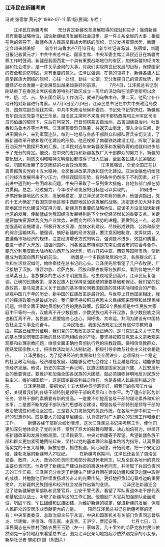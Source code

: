 ### 江泽民在新疆考察
冯诚  张宿堂  黄元才
1998-07-11
第1版(要闻)
专栏：

　　江泽民在新疆考察
　　充分肯定新疆改革发展取得的成就和进步；强调新疆具有重要战略地位，加快新疆经济发展和社会进步，是一件关系全局的大事；相信在党的领导下，新疆各族人民高举民族大团结的旗帜，充分发挥资源优势，新疆一定会越来越美好
　　新华社乌鲁木齐7月10日电（新华社记者冯诚、张宿堂，新疆日报记者黄元才）中共中央总书记、国家主席、中央军委主席江泽民近日在新疆考察工作时强调，新疆是我国西北一个具有重要战略地位的省区，加快新疆的经济发展和社会进步，是一件关系全局的大事，对我们实现跨世纪发展的目标，保障国家的安全和边防巩固，具有重要的意义。江泽民强调，在党的领导下，新疆各族人民高举民族大团结的旗帜，心往一处想，劲往一处使，充分发挥自己的资源优势，新疆经济社会发展一定会展现出越来越美好的前景。
　　7月4日，江泽民总书记刚刚结束了在香港出席庆祝香港特别行政区成立一周年的活动和在哈萨克斯坦出席中、俄、哈、吉、塔五国会晤与工作访问，就来到乌鲁木齐。第二天，他风尘仆仆地开始对新疆进行考察。从7月5日至7月9日，江泽民总书记在中共中央政治局委员、国务院副总理钱其琛，中共中央政治局候补委员、书记处书记曾庆红，新疆维吾尔自治区党委书记王乐泉，自治区主席阿不来提·阿不都热西提和兰州军区司令员郭伯雄的陪同下，先后在阿克苏、巴音郭楞蒙古自治州、昌吉回族自治州、吐鲁番和乌鲁木齐等地考察。江泽民顶着烈日酷暑，往返天山南北，深入企业车间，走进田间农户，来到军营连队，每到一地都与各族干部群众和部队官兵亲切交谈，了解新疆改革开放和现代化建设的形势。他还视察了南疆铁路建设工程，听取了新疆石油天然气勘探开发的汇报。江泽民对近年来新疆改革和发展取得的成就和进步给予了充分的肯定。他说，在中央的支持和新疆各族广大干部群众的努力下，新疆的变化很大，物质文明和精神文明建设都取得了很大进展，全区各民族人民紧密团结，巩固和发展了安定团结的社会政治局面。
　　江泽民强调，全党全国正在认真贯彻落实党的十五大精神，全面推进改革开放和现代化建设。亚洲金融危机给我们的经济发展带来不少压力，但综观国际形势，有利条件仍然多于不利因素。对于前进中遇到的一些困难和问题，中央已采取了一系列重大措施，各地各部门都在努力贯彻。总之，经过努力，今年改革和发展的目标是可以实现的。
　　如何进一步搞好新疆地区的改革、发展和稳定，是江泽民这次考察的重点。他强调指出，党的十五大确定了我国东部地区和中西部地区协调发展的战略，决定逐步加大对中西部地区现代化建设的支持力度。新疆具有重要的战略地位，应该多方设法加快新疆地区的发展，使新疆成为我国经济发展特别是下个世纪经济增长的重要支点。关键是要加快资源优势变为产业优势，进而变为经济优势的进程。要做到这一点，必须加强基础设施建设，积极开发水资源，加快水利建设，尽快形成铁路、公路和航空的综合运输体系。他强调，搞好新疆的经济发展，要注意因地制宜，发挥优势，又要遵循市场经济的规律，注意经济增长方式的转变，强调技术进步、效益和质量。要进一步扩大开放，加强同国外、同各省区市特别是东南沿海省市的联合与合作。要充分利用亚欧大陆桥和向西开放的优势，努力开拓中亚、西亚等国际市场，使新疆成为我国向西开放的前沿。
　　新疆是一个多民族聚居的地区，各族群众的工作和生活状况如何，始终牵挂在总书记的心头。江泽民先后看望了几户农牧民，广泛接触了汉族、维吾尔族、哈萨克族、回族和蒙古族等各族群众。看到各地生产建设蒸蒸日上，各族群众的生活水平明显提高，他由衷地感到高兴。江泽民反复强调，正确的民族政策，是各民族人民保持坚强团结的重要基础和保证。我们党的民族政策，是马克思主义关于民族的基本理论同我国民族的具体实际相结合的产物。纵观中国几千年的历史，新中国的民族政策是最好的。与世界上其他国家相比，我们的民族政策也是最成功的。我们要坚持按照马克思主义民族观来观察和处理民族问题，继续全面正确地贯彻执行党的民族政策。我国56个民族都是中华民族大家庭中平等的一员，汉族离不开少数民族，少数民族也离不开汉族，各少数民族之间也相互离不开。各民族人民要始终心连心，同呼吸、共命运，共同为建设有中国特色社会主义事业而奋斗。
　　江泽民指出，我国宪法规定公民有信仰宗教的自由。实践已经充分证明，我们党的宗教政策是完全正确的，是马克思主义关于宗教的基本理论同我国宗教的具体实际相结合的产物。要坚持按照马克思主义宗教观来观察和处理宗教问题，继续全面正确地贯彻执行党的宗教政策。要相信信教群众，团结爱国宗教人士，把宗教活动纳入法制轨道，积极引导宗教与社会主义社会相适应。
　　江泽民指出，为了促进经济的发展和社会全面进步，必须保持一个稳定的社会政治局面。经济越是发展，越能够促进社会稳定；社会越是稳定，越能够加快经济发展。他说，历史的实践一再证明，民族团结是国家发展兴盛、人民安居乐业的重要保证。要维护和加强全国各民族的大团结，就必须旗帜鲜明地反对民族分裂主义，维护祖国统一，这是国家最高利益之所在，也是各族人民最高利益之所在。
　　江泽民强调，要把党的十五大精神贯彻落实好，把我们的各项工作做好，关键看我们的各级干部特别是领导干部的素质和工作水平。为了适应新形势新任务，领导干部的素质要有新的提高。一是要不断提高各级干部的理论素养和知识水平。二是要不断加强干部队伍的思想政治建设，增强各级干部特别是领导干部的政治敏锐性和政治坚定性。三是要大力发扬党的优良传统，在各级干部中树立一个好的思想作风。四是要大力加强基层建设，认真做好对广大群众的思想工作和组织工作。
　　新疆各族干部群众纷纷表示，这次江泽民总书记来考察工作，使他们更加深刻地体会到了党的关怀，受到了巨大的鼓舞和鞭策，决心加倍努力，继续开拓新疆改革和发展的新局面。江泽民表示，中央对新疆寄予厚望。希望新疆各族干部和群众更加紧密地团结起来，坚持以党的基本理论和基本路线为指导，认真贯彻落实党的十五大精神，解放思想，抓住机遇，同心同德，开拓前进，把一个安定团结、蓬勃发展的新疆带入21世纪。
　　在新疆考察期间，江泽民还会见了自治区党委、政府、人大、政协的负责同志和部分离退休老同志，以及全区各地州的党政主要负责同志。他看望了新疆生产建设兵团的离退休老同志，并听取了兵团负责同志的工作汇报。江泽民充分肯定了新疆生产建设兵团在建设边疆和保卫边疆中取得的成绩，并勉励他们继续发扬艰苦奋斗的光荣传统，更好地担负起屯垦戍边的重要使命，为新疆的民族团结和经济社会发展作出新的业绩。
　　江泽民在新疆还会见了驻新疆解放军部队和武警官兵、公安干警代表，看望了军队离退休老干部代表和基层连队战士，听取了新疆军区的工作汇报。他勉励广大官兵加强部队全面建设，巩固军政、军民团结和民族团结，为维护新疆的稳定，促进新疆的发展，保障人民群众的安居乐业贡献更大的力量。
　　陪同江泽民总书记在新疆考察的还有：中央军委委员、总政治部主任于永波，中央和国家机关有关部门负责同志曾培炎、华建敏、李德洙、傅志寰、由喜贵、王沪宁、贾廷安等。
　　七月七日，江泽民同志在长胜村回族农民王玉勤（左一）家做客，几十里外的哈萨克族村民沙依然别克一家特地赶来看望总书记。图为江泽民亲切地抱起沙依然别克家的小女孩。新华社记者  樊如钧  摄（附图片）
